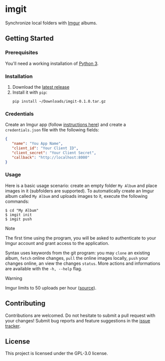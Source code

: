 # imgit

Synchronize local folders with [Imgur](https://imgur.com/) albums.

## Getting Started

### Prerequisites

You'll need a working installation of [Python 3](https://www.python.org/).

### Installation

1. Download the [latest release](https://github.com/ychalier/imgit/releases)
2. Install it with `pip`:
   ```console
   pip install ~/Downloads/imgit-0.1.0.tar.gz
   ```

### Credentials

Create an Imgur app (follow [instructions here](https://apidocs.imgur.com/#authorization-and-oauth)) and create a `credentials.json` file with the following fields:

```json
{
   "name": "You App Name",
   "client_id": "Your Client ID",
   "client_secret": "Your Client Secret",
   "callback": "http://localhost:8000"
}
```

### Usage

Here is a basic usage scenario: create an empty folder `My Album` and place images in it (subfolders are supported). To automatically create an Imgur album called `My Album` and uploads images to it, execute the following commands:

```console
$ cd "My Album"
$ imgit init
$ imgit push
```

> [!NOTE]
> The first time using the program, you will be asked to authenticate to your Imgur account and grant access to the application.


Syntax uses keywords from the git program: you may `clone` an existing album, `fetch` online changes, `pull` the online images locally, `push` your changes online, an view the changes `status`. More actions and informations are available with the `-h, --help` flag.

> [!WARNING]
> Imgur limits to 50 uploads per hour ([source](https://help.imgur.com/hc/en-us/articles/26511665959579)).

## Contributing

Contributions are welcomed. Do not hesitate to submit a pull request with your changes! Submit bug reports and feature suggestions in the [issue tracker](https://github.com/ychalier/imgit/issues/new/choose).

## License

This project is licensed under the GPL-3.0 license.
